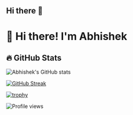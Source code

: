 ## Hi there 👋

<!--
**abhishekmankude/abhishekmankude** is a ✨ _special_ ✨ repository because its `README.md` (this file) appears on your GitHub profile.

Here are some ideas to get you started:

- 🔭 I’m currently working on ...
- 🌱 I’m currently learning ...
- 👯 I’m looking to collaborate on ...
- 🤔 I’m looking for help with ...
- 💬 Ask me about ...
- 📫 How to reach me: ...
- 😄 Pronouns: ...
- ⚡ Fun fact: ...
-->
# 👋 Hi there! I'm Abhishek

## 🔥 GitHub Stats
![Abhishek's GitHub stats](https://github-readme-stats.vercel.app/api?username=abhishekmankude&show_icons=true&theme=radical)

[![GitHub Streak](https://streak-stats.demolab.com/?user=abhishekmankude&theme=radical)](https://git.io/streak-stats)

[![trophy](https://github-profile-trophy.vercel.app/?username=abhishekmankude)](https://github.com/ryo-ma/github-profile-trophy)

![Profile views](https://komarev.com/ghpvc/?username=abhishekmankude&color=blue)

